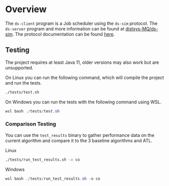 # Overview

The `ds-client` program is a Job scheduler using the `ds-sim` protocol. 
The `ds-server` program and more information can be found at [distsys-MQ/ds-sim](https://github.com/distsys-MQ/ds-sim).
The protocol documentation can be found [here](https://github.com/distsys-MQ/ds-sim/blob/master/docs/ds-sim_user-guide.pdf).

## Testing

The project requires at least Java 11, older versions may also work but are unsupported.

On Linux you can run the following command, which will compile the project and run the tests.
```bash
./tests/test.sh
```

On Windows you can run the tests with the following command using WSL.
```powershell
wsl bash ./tests/test.sh
```

### Comparison Testing
You can use the `test_results` binary to gather performance data on the current
algorithm and compare it to the 3 baseline algorithms and ATL. 

Linux
```bash
./tests/run_test_results.sh -o co
```

Windows
```powershell
wsl bash ./tests/run_test_results.sh -o co
```

